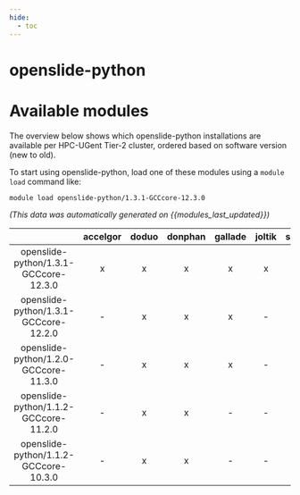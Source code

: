 ```yaml
---
hide:
  - toc
---
```


openslide-python
================

# Available modules


The overview below shows which openslide-python installations are available per HPC-UGent Tier-2 cluster, ordered based on software version (new to old).

To start using openslide-python, load one of these modules using a `module load` command like:

```shell
module load openslide-python/1.3.1-GCCcore-12.3.0
```

*(This data was automatically generated on {{modules_last_updated}})*  

| |accelgor|doduo|donphan|gallade|joltik|shinx|skitty|
| :---: | :---: | :---: | :---: | :---: | :---: | :---: | :---: |
|openslide-python/1.3.1-GCCcore-12.3.0|x|x|x|x|x|x|x|
|openslide-python/1.3.1-GCCcore-12.2.0|-|x|x|x|-|-|-|
|openslide-python/1.2.0-GCCcore-11.3.0|-|x|x|x|-|-|-|
|openslide-python/1.1.2-GCCcore-11.2.0|-|x|x|-|-|-|-|
|openslide-python/1.1.2-GCCcore-10.3.0|-|x|x|-|-|-|-|
